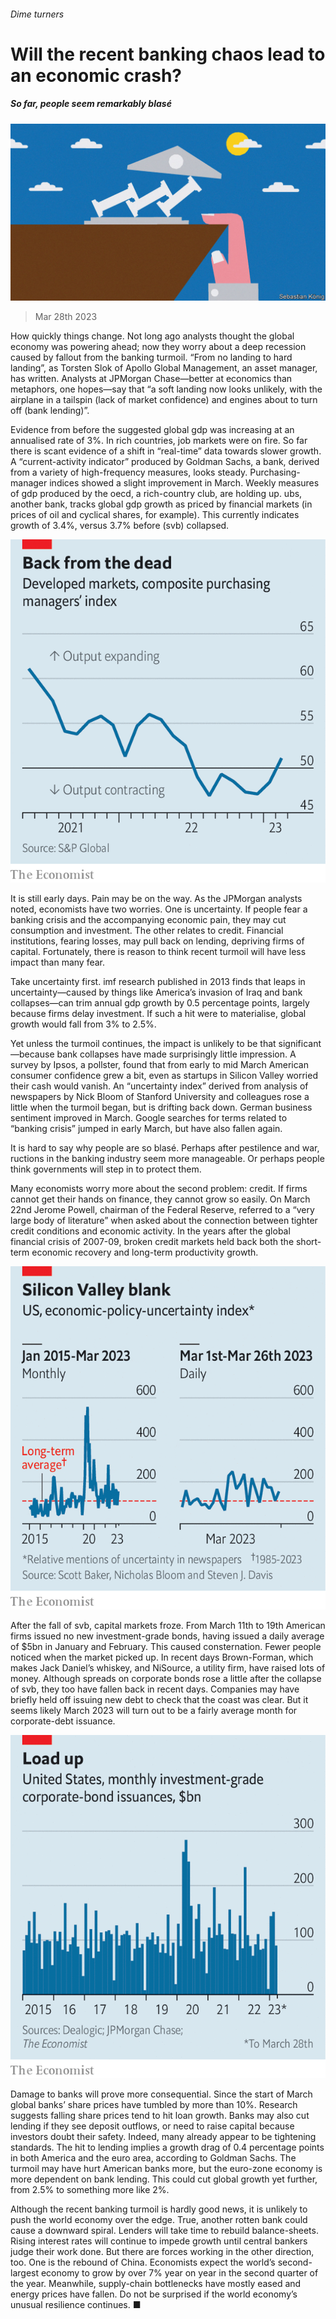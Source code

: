 ###### Dime turners

# Will the recent banking chaos lead to an economic crash? 

##### So far, people seem remarkably blasé 

![image](images/20230401_FND001.jpg) 

> Mar 28th 2023 

How quickly things change. Not long ago analysts thought the global economy was powering ahead; now they worry about a deep recession caused by fallout from the banking turmoil. “From no landing to hard landing”, as Torsten Slok of Apollo Global Management, an asset manager, has written. Analysts at JPMorgan Chase—better at economics than metaphors, one hopes—say that “a soft landing now looks unlikely, with the airplane in a tailspin (lack of market confidence) and engines about to turn off (bank lending)”. 

Evidence from before the  suggested global gdp was increasing at an annualised rate of 3%. In rich countries, job markets were on fire. So far there is scant evidence of a shift in “real-time” data towards slower growth. A “current-activity indicator” produced by Goldman Sachs, a bank, derived from a variety of high-frequency measures, looks steady. Purchasing-manager indices showed a slight improvement in March. Weekly measures of gdp produced by the oecd, a rich-country club, are holding up. ubs, another bank, tracks global gdp growth as priced by financial markets (in prices of oil and cyclical shares, for example). This currently indicates growth of 3.4%, versus 3.7% before  (svb) collapsed.

![image](images/20230401_FNC561.png) 


It is still early days. Pain may be on the way. As the JPMorgan analysts noted, economists have two worries. One is uncertainty. If people fear a banking crisis and the accompanying economic pain, they may cut consumption and investment. The other relates to credit. Financial institutions, fearing losses, may pull back on lending, depriving firms of capital. Fortunately, there is reason to think recent turmoil will have less impact than many fear. 

Take uncertainty first. imf research published in 2013 finds that leaps in uncertainty—caused by things like America’s invasion of Iraq and bank collapses—can trim annual gdp growth by 0.5 percentage points, largely because firms delay investment. If such a hit were to materialise, global growth would fall from 3% to 2.5%. 

Yet unless the turmoil continues, the impact is unlikely to be that significant—because bank collapses have made surprisingly little impression. A survey by Ipsos, a pollster, found that from early to mid March American consumer confidence grew a bit, even as startups in Silicon Valley worried their cash would vanish. An “uncertainty index” derived from analysis of newspapers by Nick Bloom of Stanford University and colleagues rose a little when the turmoil began, but is drifting back down. German business sentiment improved in March. Google searches for terms related to “banking crisis” jumped in early March, but have also fallen again. 

It is hard to say why people are so blasé. Perhaps after pestilence and war, ructions in the banking industry seem more manageable. Or perhaps people think governments will step in to protect them.

Many economists worry more about the second problem: credit. If firms cannot get their hands on finance, they cannot grow so easily. On March 22nd Jerome Powell, chairman of the Federal Reserve, referred to a “very large body of literature” when asked about the connection between tighter credit conditions and economic activity. In the years after the global financial crisis of 2007-09, broken credit markets held back both the short-term economic recovery and long-term productivity growth.

![image](images/20230401_FNC549.png) 


After the fall of svb, capital markets froze. From March 11th to 19th American firms issued no new investment-grade bonds, having issued a daily average of $5bn in January and February. This caused consternation. Fewer people noticed when the market picked up. In recent days Brown-Forman, which makes Jack Daniel’s whiskey, and NiSource, a utility firm, have raised lots of money. Although spreads on corporate bonds rose a little after the collapse of svb, they too have fallen back in recent days. Companies may have briefly held off issuing new debt to check that the coast was clear. But it seems likely March 2023 will turn out to be a fairly average month for corporate-debt issuance.

![image](images/20230401_FNC548.png) 


Damage to banks will prove more consequential. Since the start of March global banks’ share prices have tumbled by more than 10%. Research suggests falling share prices tend to hit loan growth. Banks may also cut lending if they see deposit outflows, or need to raise capital because investors doubt their safety. Indeed, many already appear to be tightening standards. The hit to lending implies a growth drag of 0.4 percentage points in both America and the euro area, according to Goldman Sachs. The turmoil may have hurt American banks more, but the euro-zone economy is more dependent on bank lending. This could cut global growth yet further, from 2.5% to something more like 2%.

Although the recent banking turmoil is hardly good news, it is unlikely to push the world economy over the edge. True, another rotten bank could cause a downward spiral. Lenders will take time to rebuild balance-sheets. Rising interest rates will continue to impede growth until central bankers judge their work done. But there are forces working in the other direction, too. One is the rebound of China. Economists expect the world’s second-largest economy to grow by over 7% year on year in the second quarter of the year. Meanwhile, supply-chain bottlenecks have mostly eased and energy prices have fallen. Do not be surprised if the world economy’s unusual resilience continues. ■



